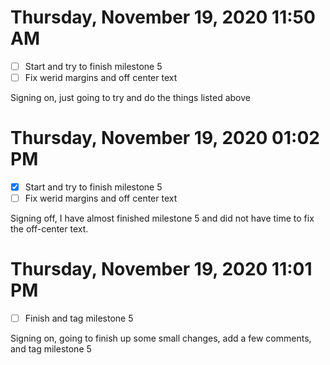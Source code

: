 # Thursday, November 19, 2020 11:50 AM
- [ ] Start and try to finish milestone 5
- [ ] Fix werid margins and off center text

Signing on, just going to try and do the things listed above

# Thursday, November 19, 2020 01:02 PM
- [x] Start and try to finish milestone 5
- [ ] Fix werid margins and off center text

Signing off, I have almost finished milestone 5 and did not have time to fix the off-center text.

# Thursday, November 19, 2020 11:01 PM
- [ ] Finish and tag milestone 5 

Signing on, going to finish up some small changes, add a few comments, and tag milestone 5

